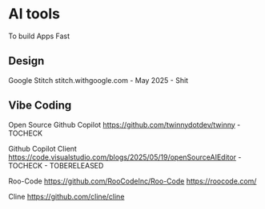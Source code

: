 # AI tools

To build Apps Fast

## Design

Google Stitch stitch.withgoogle.com - May 2025 - Shit

## Vibe Coding

Open Source Github Copilot
https://github.com/twinnydotdev/twinny - TOCHECK

Github Copilot Client
https://code.visualstudio.com/blogs/2025/05/19/openSourceAIEditor - TOCHECK - TOBERELEASED

Roo-Code
https://github.com/RooCodeInc/Roo-Code
https://roocode.com/

Cline
https://github.com/cline/cline
